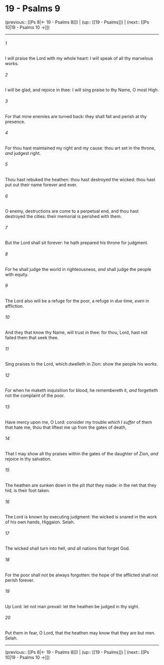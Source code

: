 # 19 - Psalms 9

(previous:: [[Ps 8|← 19 - Psalms 8]]) | (up:: [[19 - Psalms]]) | (next:: [[Ps 10|19 - Psalms 10 →]])

***


###### 1 
I will praise the Lord with my whole heart: I will speak of all thy marvelous works. 

###### 2 
I will be glad, and rejoice in thee: I will sing praise to thy Name, O most High. 

###### 3 
For that mine enemies are turned back: they shall fall and perish at thy presence. 

###### 4 
For thou hast maintained my right and my cause: thou art set in the throne, _and_ judgest right. 

###### 5 
Thou hast rebuked the heathen: thou hast destroyed the wicked: thou hast put out their name forever and ever. 

###### 6 
O enemy, destructions are come to a perpetual end, and thou hast destroyed the cities: their memorial is perished with them. 

###### 7 
But the Lord shall sit forever: he hath prepared his throne for judgment. 

###### 8 
For he shall judge the world in righteousness, _and_ shall judge the people with equity. 

###### 9 
The Lord also will be a refuge for the poor, a refuge in _due_ time, _even_ in affliction. 

###### 10 
And they that know thy Name, will trust in thee: for thou, Lord, hast not failed them that seek thee. 

###### 11 
Sing praises to the Lord, which dwelleth in Zion: show the people his works. 

###### 12 
For when he maketh inquisition for blood, he remembereth it, _and_ forgetteth not the complaint of the poor. 

###### 13 
Have mercy upon me, O Lord: consider my trouble _which I suffer_ of them that hate me, thou that liftest me up from the gates of death, 

###### 14 
That I may show all thy praises within the gates of the daughter of Zion, _and_ rejoice in thy salvation. 

###### 15 
The heathen are sunken down in the pit _that_ they made: in the net that they hid, is their foot taken. 

###### 16 
The Lord is known by executing judgment: the wicked is snared in the work of his own hands, Higgaion. Selah. 

###### 17 
The wicked shall turn into hell, _and_ all nations that forget God. 

###### 18 
For the poor shall not be always forgotten: the hope of the afflicted shall not perish forever. 

###### 19 
Up Lord: let not man prevail: let the heathen be judged in thy sight. 

###### 20 
Put them in fear, O Lord, that the heathen may know that they are but men. Selah.

***

(previous:: [[Ps 8|← 19 - Psalms 8]]) | (up:: [[19 - Psalms]]) | (next:: [[Ps 10|19 - Psalms 10 →]])
